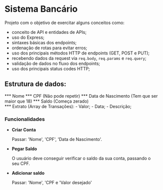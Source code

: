 # Sistema Bancário

Projeto com o objetivo de exercitar alguns conceitos como:
- conceito de API e entidades de APIs;
- uso do Express;
- sintaxes básicas dos endpoints;
- ordenação de rotas para evitar erros;
- uso dos principais métodos HTTP de endpoints (GET, POST e PUT);
- recebendo dados da request via `req.body`, `req.params` e `req.query`;
- validação de dados no fluxo dos endpoints;
- uso dos principais status codes HTTP;

## Estrutura de dados:
 *** Nome
 *** CPF (Não pode repetir)
 *** Data de Nascimento (Tem que ser maior que 18)
 *** Saldo (Começa zerado)   
 *** Extrato (Array de Transações):
    - Valor;
    - Data;
    - Descrição; 

### Funcionalidades

- **Criar Conta**

  Passar: 'Nome', 'CPF', 'Data de Nascimento'.
    
- **Pegar Saldo**
    
    O usuário deve conseguir verificar o saldo da sua conta, passando o seu CPF. 
    
- **Adicionar saldo**
    
    Passar: 'Nome', 'CPF e 'Valor desejado'
    



